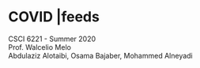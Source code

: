 # COVID |feeds

CSCI 6221 - Summer 2020<br>
Prof. Walcelio Melo<br>
Abdulaziz Alotaibi, Osama Bajaber, Mohammed Alneyadi
